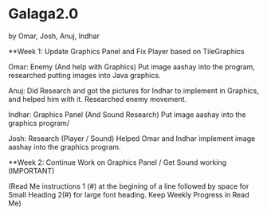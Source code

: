 # Galaga2.0
by Omar, Josh, Anuj, Indhar

**Week 1: Update Graphics Panel and Fix Player based on TileGraphics

Omar: Enemy (And help with Graphics) Put image aashay into the program, researched putting images into Java graphics.

Anuj: Did Research and got the pictures for Indhar to implement in Graphics, and helped him with it. Researched enemy movement.

Indhar: Graphics Panel (And Sound Research) Put image aashay into the graphics program/

Josh: Research (Player / Sound) Helped Omar and Indhar implement image aashay into the graphics program.

**Week 2: Continue Work on Graphics Panel / Get Sound working (IMPORTANT)

(Read Me instructions 1 (#) at the begining of a line followed by space for Small Heading 2(#) for large font heading. Keep Weekly Progress in Read Me)
